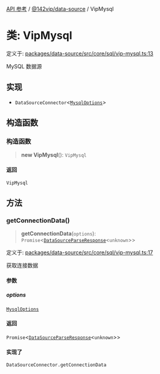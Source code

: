 [API 参考](../../../index.md) / [@142vip/data-source](../index.md) / VipMysql

# 类: VipMysql

定义于: [packages/data-source/src/core/sql/vip-mysql.ts:13](https://github.com/142vip/core-x/blob/58a4aca72f73ebc92491a458c9b83754486dc296/packages/data-source/src/core/sql/vip-mysql.ts#L13)

MySQL 数据源

## 实现

- `DataSourceConnector`\<[`MysqlOptions`](../interfaces/MysqlOptions.md)\>

## 构造函数

### 构造函数

> **new VipMysql**(): `VipMysql`

#### 返回

`VipMysql`

## 方法

### getConnectionData()

> **getConnectionData**(`options`): `Promise`\<[`DataSourceParseResponse`](../interfaces/DataSourceParseResponse.md)\<`unknown`\>\>

定义于: [packages/data-source/src/core/sql/vip-mysql.ts:17](https://github.com/142vip/core-x/blob/58a4aca72f73ebc92491a458c9b83754486dc296/packages/data-source/src/core/sql/vip-mysql.ts#L17)

获取连接数据

#### 参数

##### options

[`MysqlOptions`](../interfaces/MysqlOptions.md)

#### 返回

`Promise`\<[`DataSourceParseResponse`](../interfaces/DataSourceParseResponse.md)\<`unknown`\>\>

#### 实现了

`DataSourceConnector.getConnectionData`
